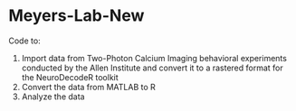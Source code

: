 # Meyers-Lab-New

Code to:
  1. Import data from Two-Photon Calcium Imaging behavioral experiments conducted by the Allen Institute and convert it to a rastered format for the NeuroDecodeR toolkit
  2. Convert the data from MATLAB to R
  3. Analyze the data
